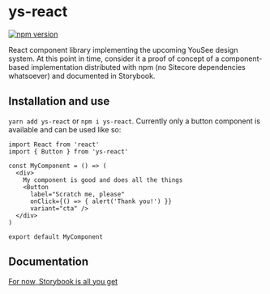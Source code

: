 # ys-react
[![npm version](https://badge.fury.io/js/ys-react.svg)](//npmjs.com/package/ys-react)

React component library implementing the upcoming YouSee design system. At this point in time, consider it a proof of concept of a component-based implementation distributed with npm (no Sitecore dependencies whatsoever) and documented in Storybook.

## Installation and use

`yarn add ys-react` or `npm i ys-react`. Currently only a button component is available and can be used like so:

```
import React from 'react'
import { Button } from 'ys-react'

const MyComponent = () => (
  <div>
    My component is good and does all the things
    <Button
      label="Scratch me, please"
      onClick={() => { alert('Thank you!') }}
      variant="cta" />
  </div>
)

export default MyComponent
```

## Documentation
[For now, Storybook is all you get](https://havgry.github.io/ys-react)
